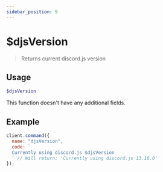 ```yaml
---
sidebar_position: 9
---
```

# $djsVersion

> Returns current discord.js version

## Usage

```php
$djsVersion
```

This function doesn't have any additional fields.

## Example

```js
client.command({
  name: "djsVersion",
  code: `
  Currently using discord.js $djsVersion
  ` // Will return: 'Currently using discord.js 13.16.0'
});
```
